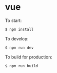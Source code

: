 # vue

To start:

```bash
$ npm install
```

To develop:

```bash
$ npm run dev
```



To build for production:

```bash
$ npm run build
```